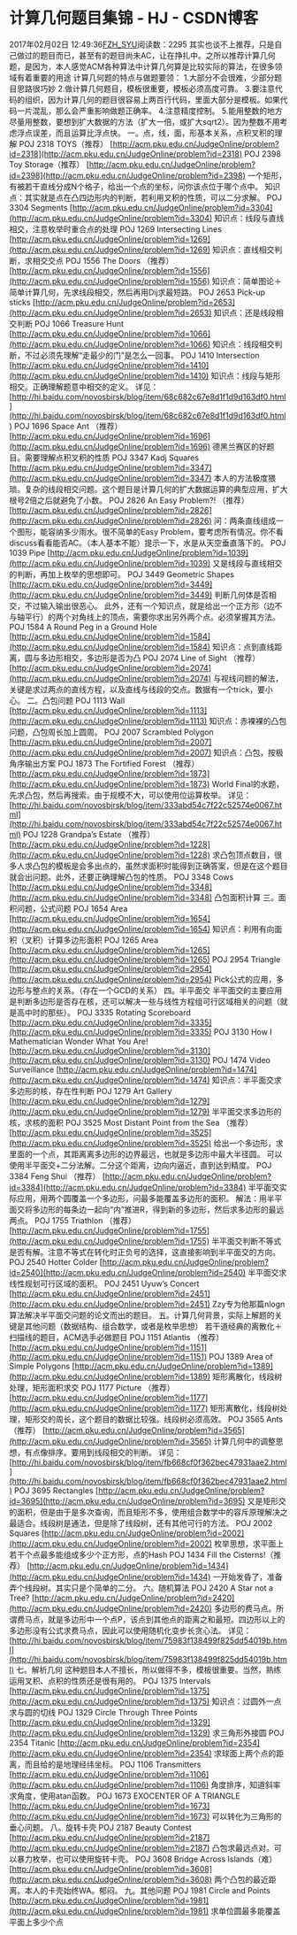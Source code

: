 # 计算几何题目集锦 - HJ - CSDN博客
2017年02月02日 12:49:36[FZH_SYU](https://me.csdn.net/feizaoSYUACM)阅读数：2295
其实也谈不上推荐，只是自己做过的题目而已，甚至有的题目尚未AC，让在挣扎中。之所以推荐计算几何题，是因为，本人感觉ACM各种算法中计算几何算是比较实际的算法，在很多领域有着重要的用途 
计算几何题的特点与做题要领： 
1.大部分不会很难，少部分题目思路很巧妙 
2.做计算几何题目，模板很重要，模板必须高度可靠。 
3.要注意代码的组织，因为计算几何的题目很容易上两百行代码，里面大部分是模板。如果代码一片混乱，那么会严重影响做题正确率。 
4.注意精度控制。 
5.能用整数的地方尽量用整数，要想到扩大数据的方法（扩大一倍，或扩大sqrt2）。因为整数不用考虑浮点误差，而且运算比浮点快。
一。点，线，面，形基本关系，点积叉积的理解
POJ 2318 TOYS（推荐） 
[http://acm.pku.edu.cn/JudgeOnline/problem?id=2318](http://acm.pku.edu.cn/JudgeOnline/problem?id=2318)
POJ 2398 Toy Storage（推荐） 
[http://acm.pku.edu.cn/JudgeOnline/problem?id=2398](http://acm.pku.edu.cn/JudgeOnline/problem?id=2398)
一个矩形，有被若干直线分成N个格子，给出一个点的坐标，问你该点位于哪个点中。 
知识点：其实就是点在凸四边形内的判断，若利用叉积的性质，可以二分求解。
POJ 3304 Segments 
[http://acm.pku.edu.cn/JudgeOnline/problem?id=3304](http://acm.pku.edu.cn/JudgeOnline/problem?id=3304)
知识点：线段与直线相交，注意枚举时重合点的处理
POJ 1269 Intersecting Lines 
[http://acm.pku.edu.cn/JudgeOnline/problem?id=1269](http://acm.pku.edu.cn/JudgeOnline/problem?id=1269)
知识点：直线相交判断，求相交交点
POJ 1556 The Doors （推荐） 
[http://acm.pku.edu.cn/JudgeOnline/problem?id=1556](http://acm.pku.edu.cn/JudgeOnline/problem?id=1556)
知识点：简单图论＋简单计算几何，先求线段相交，然后再用Dij求最短路。
POJ 2653 Pick-up sticks 
[http://acm.pku.edu.cn/JudgeOnline/problem?id=2653](http://acm.pku.edu.cn/JudgeOnline/problem?id=2653)
知识点：还是线段相交判断
POJ 1066 Treasure Hunt 
[http://acm.pku.edu.cn/JudgeOnline/problem?id=1066](http://acm.pku.edu.cn/JudgeOnline/problem?id=1066)
知识点：线段相交判断，不过必须先理解“走最少的门”是怎么一回事。
POJ 1410 Intersection 
[http://acm.pku.edu.cn/JudgeOnline/problem?id=1410](http://acm.pku.edu.cn/JudgeOnline/problem?id=1410)
知识点：线段与矩形相交。正确理解题意中相交的定义。 
详见：[http://hi.baidu.com/novosbirsk/blog/item/68c682c67e8d1f1d9d163df0.html](http://hi.baidu.com/novosbirsk/blog/item/68c682c67e8d1f1d9d163df0.html)
POJ 1696 Space Ant （推荐） 
[http://acm.pku.edu.cn/JudgeOnline/problem?id=1696](http://acm.pku.edu.cn/JudgeOnline/problem?id=1696)
德黑兰赛区的好题目。需要理解点积叉积的性质
POJ 3347 Kadj Squares 
[http://acm.pku.edu.cn/JudgeOnline/problem?id=3347](http://acm.pku.edu.cn/JudgeOnline/problem?id=3347)
本人的方法极度猥琐。复杂的线段相交问题。这个题目是计算几何的扩大数据运算的典型应用，扩大根号2倍之后就避免了小数。
POJ 2826 An Easy Problem?! （推荐） 
[http://acm.pku.edu.cn/JudgeOnline/problem?id=2826](http://acm.pku.edu.cn/JudgeOnline/problem?id=2826)
问：两条直线组成一个图形，能容纳多少雨水。很不简单的Easy Problem，要考虑所有情况。你不看discuss看看能否AC。（本人基本不能）提示一下，水是从天空垂直落下的。
POJ 1039 Pipe 
[http://acm.pku.edu.cn/JudgeOnline/problem?id=1039](http://acm.pku.edu.cn/JudgeOnline/problem?id=1039)
又是线段与直线相交的判断，再加上枚举的思想即可。
POJ 3449 Geometric Shapes 
[http://acm.pku.edu.cn/JudgeOnline/problem?id=3449](http://acm.pku.edu.cn/JudgeOnline/problem?id=3449)
判断几何体是否相交，不过输入输出很恶心。 
此外，还有一个知识点，就是给出一个正方形（边不与轴平行）的两个对角线上的顶点，需要你求出另外两个点。必须掌握其方法。
POJ 1584 A Round Peg in a Ground Hole 
[http://acm.pku.edu.cn/JudgeOnline/problem?id=1584](http://acm.pku.edu.cn/JudgeOnline/problem?id=1584)
知识点：点到直线距离，圆与多边形相交，多边形是否为凸
POJ 2074 Line of Sight （推荐） 
[http://acm.pku.edu.cn/JudgeOnline/problem?id=2074](http://acm.pku.edu.cn/JudgeOnline/problem?id=2074)
与视线问题的解法，关键是求过两点的直线方程，以及直线与线段的交点。数据有一个trick，要小心。
二。凸包问题
POJ 1113 Wall 
[http://acm.pku.edu.cn/JudgeOnline/problem?id=1113](http://acm.pku.edu.cn/JudgeOnline/problem?id=1113)
知识点：赤裸裸的凸包问题，凸包周长加上圆周。
POJ 2007 Scrambled Polygon 
[http://acm.pku.edu.cn/JudgeOnline/problem?id=2007](http://acm.pku.edu.cn/JudgeOnline/problem?id=2007)
知识点：凸包，按极角序输出方案
POJ 1873 The Fortified Forest （推荐） 
[http://acm.pku.edu.cn/JudgeOnline/problem?id=1873](http://acm.pku.edu.cn/JudgeOnline/problem?id=1873)
World Final的水题，先求凸包，然后再搜索。由于规模不大，可以使用位运算枚举。 
详见：[http://hi.baidu.com/novosbirsk/blog/item/333abd54c7f22c52574e0067.html](http://hi.baidu.com/novosbirsk/blog/item/333abd54c7f22c52574e0067.html)
POJ 1228 Grandpa’s Estate （推荐） 
[http://acm.pku.edu.cn/JudgeOnline/problem?id=1228](http://acm.pku.edu.cn/JudgeOnline/problem?id=1228)
求凸包顶点数目，很多人求凸包的模板是会多出点的，虽然求面积时能得到正确答案，但是在这个题目就会出问题。此外，还要正确理解凸包的性质。
POJ 3348 Cows 
[http://acm.pku.edu.cn/JudgeOnline/problem?id=3348](http://acm.pku.edu.cn/JudgeOnline/problem?id=3348)
凸包面积计算
三。面积问题，公式问题
POJ 1654 Area 
[http://acm.pku.edu.cn/JudgeOnline/problem?id=1654](http://acm.pku.edu.cn/JudgeOnline/problem?id=1654)
知识点：利用有向面积（叉积）计算多边形面积
POJ 1265 Area 
[http://acm.pku.edu.cn/JudgeOnline/problem?id=1265](http://acm.pku.edu.cn/JudgeOnline/problem?id=1265)
POJ 2954 Triangle 
[http://acm.pku.edu.cn/JudgeOnline/problem?id=2954](http://acm.pku.edu.cn/JudgeOnline/problem?id=2954)
Pick公式的应用，多边形与整点的关系。（存在一个GCD的关系）
四。半平面交
半平面交的主要应用是判断多边形是否存在核，还可以解决一些与线性方程组可行区域相关的问题（就是高中时的那些）。
POJ 3335 Rotating Scoreboard 
[http://acm.pku.edu.cn/JudgeOnline/problem?id=3335](http://acm.pku.edu.cn/JudgeOnline/problem?id=3335)
POJ 3130 How I Mathematician Wonder What You Are! 
[http://acm.pku.edu.cn/JudgeOnline/problem?id=3130](http://acm.pku.edu.cn/JudgeOnline/problem?id=3130)
POJ 1474 Video Surveillance 
[http://acm.pku.edu.cn/JudgeOnline/problem?id=1474](http://acm.pku.edu.cn/JudgeOnline/problem?id=1474)
知识点：半平面交求多边形的核，存在性判断
POJ 1279 Art Gallery 
[http://acm.pku.edu.cn/JudgeOnline/problem?id=1279](http://acm.pku.edu.cn/JudgeOnline/problem?id=1279)
半平面交求多边形的核，求核的面积
POJ 3525 Most Distant Point from the Sea （推荐） 
[http://acm.pku.edu.cn/JudgeOnline/problem?id=3525](http://acm.pku.edu.cn/JudgeOnline/problem?id=3525)
给出一个多边形，求里面的一个点，其距离离多边形的边界最远，也就是多边形中最大半径圆。 
可以使用半平面交+二分法解。二分这个距离，边向内逼近，直到达到精度。
POJ 3384 Feng Shui （推荐） 
[http://acm.pku.edu.cn/JudgeOnline/problem?id=3384](http://acm.pku.edu.cn/JudgeOnline/problem?id=3384)
半平面交实际应用，用两个圆覆盖一个多边形，问最多能覆盖多边形的面积。 
解法：用半平面交将多边形的每条边一起向“内”推进R，得到新的多边形，然后求多边形的最远两点。
POJ 1755 Triathlon （推荐） 
[http://acm.pku.edu.cn/JudgeOnline/problem?id=1755](http://acm.pku.edu.cn/JudgeOnline/problem?id=1755)
半平面交判断不等式是否有解。注意不等式在转化时正负号的选择，这直接影响到半平面交的方向。
POJ 2540 Hotter Colder 
[http://acm.pku.edu.cn/JudgeOnline/problem?id=2540](http://acm.pku.edu.cn/JudgeOnline/problem?id=2540)
半平面交求线性规划可行区域的面积。
POJ 2451 Uyuw’s Concert 
[http://acm.pku.edu.cn/JudgeOnline/problem?id=2451](http://acm.pku.edu.cn/JudgeOnline/problem?id=2451)
Zzy专为他那篇nlogn算法解决半平面交问题的论文而出的题目。
五。计算几何背景，实际上解题的关键是其他问题（数据结构、组合数学，或者是枚举思想） 
若干道经典的离散化＋扫描线的题目，ACM选手必做题目
POJ 1151 Atlantis （推荐） 
[http://acm.pku.edu.cn/JudgeOnline/problem?id=1151](http://acm.pku.edu.cn/JudgeOnline/problem?id=1151)
POJ 1389 Area of Simple Polygons 
[http://acm.pku.edu.cn/JudgeOnline/problem?id=1389](http://acm.pku.edu.cn/JudgeOnline/problem?id=1389)
矩形离散化，线段树处理，矩形面积求交
POJ 1177 Picture （推荐） 
[http://acm.pku.edu.cn/JudgeOnline/problem?id=1177](http://acm.pku.edu.cn/JudgeOnline/problem?id=1177)
矩形离散化，线段树处理，矩形交的周长，这个题目的数据比较强。线段树必须高效。
POJ 3565 Ants （推荐） 
[http://acm.pku.edu.cn/JudgeOnline/problem?id=3565](http://acm.pku.edu.cn/JudgeOnline/problem?id=3565)
计算几何中的调整思想，有点像排序。要用到线段相交的判断。 
详见：[http://hi.baidu.com/novosbirsk/blog/item/fb668cf0f362bec47931aae2.html](http://hi.baidu.com/novosbirsk/blog/item/fb668cf0f362bec47931aae2.html)
POJ 3695 Rectangles 
[http://acm.pku.edu.cn/JudgeOnline/problem?id=3695](http://acm.pku.edu.cn/JudgeOnline/problem?id=3695)
又是矩形交的面积，但是由于是多次查询，而且矩形不多，使用组合数学中的容斥原理解决之最适合。线段树是通法，但是除了线段树，还有其他可行的方法。
POJ 2002 Squares 
[http://acm.pku.edu.cn/JudgeOnline/problem?id=2002](http://acm.pku.edu.cn/JudgeOnline/problem?id=2002)
枚举思想，求平面上若干个点最多能组成多少个正方形，点的Hash
POJ 1434 Fill the Cisterns!（推荐） 
[http://acm.pku.edu.cn/JudgeOnline/problem?id=1434](http://acm.pku.edu.cn/JudgeOnline/problem?id=1434)
一开始发昏了，准备弄个线段树。其实只是个简单的二分。
六。随机算法 
POJ 2420 A Star not a Tree? 
[http://acm.pku.edu.cn/JudgeOnline/problem?id=2420](http://acm.pku.edu.cn/JudgeOnline/problem?id=2420)
多边形的费马点。所谓费马点，就是多边形中一个点P，该点到其他点的距离之和最短。四边形以上的多边形没有公式求费马点，因此可以使用随机化变步长贪心法。 
详见：[http://hi.baidu.com/novosbirsk/blog/item/75983f138499f825dd54019b.html](http://hi.baidu.com/novosbirsk/blog/item/75983f138499f825dd54019b.html)
七。解析几何 
这种题目本人不擅长，所以做得不多，模板很重要。当然，熟练运用叉积、点积的性质还是很有用的。 
POJ 1375 Intervals 
[http://acm.pku.edu.cn/JudgeOnline/problem?id=1375](http://acm.pku.edu.cn/JudgeOnline/problem?id=1375)
知识点：过圆外一点求与圆的切线
POJ 1329 Circle Through Three Points 
[http://acm.pku.edu.cn/JudgeOnline/problem?id=1329](http://acm.pku.edu.cn/JudgeOnline/problem?id=1329)
求三角形外接圆
POJ 2354 Titanic 
[http://acm.pku.edu.cn/JudgeOnline/problem?id=2354](http://acm.pku.edu.cn/JudgeOnline/problem?id=2354)
求球面上两个点的距离，而且给的是地理经纬坐标。
POJ 1106 Transmitters 
[http://acm.pku.edu.cn/JudgeOnline/problem?id=1106](http://acm.pku.edu.cn/JudgeOnline/problem?id=1106)
角度排序，知道斜率求角度，使用atan函数。
POJ 1673 EXOCENTER OF A TRIANGLE 
[http://acm.pku.edu.cn/JudgeOnline/problem?id=1673](http://acm.pku.edu.cn/JudgeOnline/problem?id=1673)
可以转化为三角形的垂心问题。
八。旋转卡壳
POJ 2187 Beauty Contest 
[http://acm.pku.edu.cn/JudgeOnline/problem?id=2187](http://acm.pku.edu.cn/JudgeOnline/problem?id=2187)
凸包求最远点对。可以暴力枚举，也可以使用旋转卡壳。
POJ 3608 Bridge Across Islands（难） 
[http://acm.pku.edu.cn/JudgeOnline/problem?id=3608](http://acm.pku.edu.cn/JudgeOnline/problem?id=3608)
两个凸包的最近距离。本人的卡壳始终WA。郁闷。
九。其他问题 
POJ 1981 Circle and Points 
[http://acm.pku.edu.cn/JudgeOnline/problem?id=1981](http://acm.pku.edu.cn/JudgeOnline/problem?id=1981)
求单位圆最多能覆盖平面上多少个点
